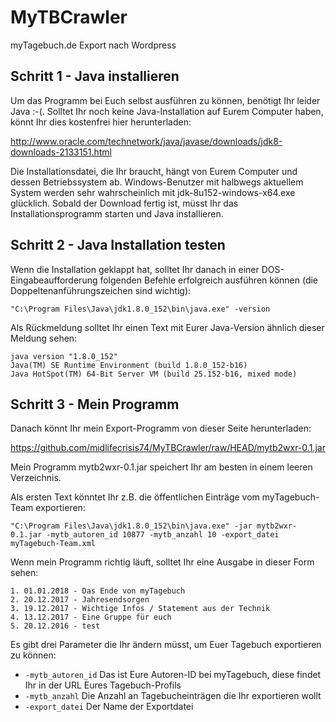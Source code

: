 # MyTBCrawler
myTagebuch.de Export nach Wordpress

## Schritt 1 - Java installieren
Um das Programm bei Euch selbst ausführen zu können, benötigt Ihr leider Java :-(. 
Solltet Ihr noch keine Java-Installation auf Eurem Computer haben, könnt Ihr dies kostenfrei hier herunterladen:

http://www.oracle.com/technetwork/java/javase/downloads/jdk8-downloads-2133151.html

Die Installationsdatei, die Ihr braucht, hängt von Eurem Computer und dessen Betriebssystem ab. 
Windows-Benutzer mit halbwegs aktuellem System werden sehr wahrscheinlich mit jdk-8u152-windows-x64.exe glücklich.
Sobald der Download fertig ist, müsst Ihr das Installationsprogramm starten und Java installieren.

## Schritt 2 - Java Installation testen
Wenn die Installation geklappt hat, solltet Ihr danach in einer DOS-Eingabeaufforderung folgenden Befehle erfolgreich ausführen können (die Doppeltenanführungszeichen sind wichtig):
```
"C:\Program Files\Java\jdk1.8.0_152\bin\java.exe" -version
```

Als Rückmeldung solltet Ihr einen Text mit Eurer Java-Version ähnlich dieser Meldung sehen:
```
java version "1.8.0_152"
Java(TM) SE Runtime Environment (build 1.8.0_152-b16)
Java HotSpot(TM) 64-Bit Server VM (build 25.152-b16, mixed mode)
```

## Schritt 3 - Mein Programm
Danach könnt Ihr mein Export-Programm von dieser Seite herunterladen:

https://github.com/midlifecrisis74/MyTBCrawler/raw/HEAD/mytb2wxr-0.1.jar

Mein Programm mytb2wxr-0.1.jar speichert Ihr am besten in einem leeren Verzeichnis.

Als ersten Text könntet Ihr z.B. die öffentlichen Einträge vom myTagebuch-Team exportieren:
```
"C:\Program Files\Java\jdk1.8.0_152\bin\java.exe" -jar mytb2wxr-0.1.jar -mytb_autoren_id 10877 -mytb_anzahl 10 -export_datei myTagebuch-Team.xml
```

Wenn mein Programm richtig läuft, solltet Ihr eine Ausgabe in dieser Form sehen:
```
1. 01.01.2018 - Das Ende von myTagebuch
2. 20.12.2017 - Jahresendsorgen
3. 19.12.2017 - Wichtige Infos / Statement aus der Technik
4. 13.12.2017 - Eine Gruppe für euch
5. 20.12.2016 - test
```

Es gibt drei Parameter die Ihr ändern müsst, um Euer Tagebuch exportieren zu können:
- ```-mytb_autoren_id``` Das ist Eure Autoren-ID bei myTagebuch, diese findet Ihr in der URL Eures Tagebuch-Profils
- ```-mytb_anzahl``` Die Anzahl an Tagebucheinträgen die Ihr exportieren wollt
- ```-export_datei``` Der Name der Exportdatei
